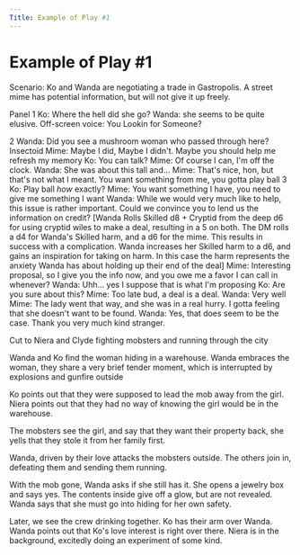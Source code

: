 ```yaml
---
Title: Example of Play #1
---
```


# Example of Play #1

Scenario: Ko and Wanda are negotiating a trade in Gastropolis. A street mime has potential information, but will not give it up freely. 

Panel 1
Ko: Where the hell did she go?
Wanda: she seems to be quite elusive.
Off-screen voice: You Lookin for Someone?

2
Wanda: Did you see a mushroom woman who passed through here?
Insectoid Mime: Maybe I did, Maybe I didn't. Maybe you should help me refresh my memory
Ko: You can talk?
Mime: Of course I can, I'm off the clock. 
Wanda: She was about this tall and...
Mime: That's nice, hon, but that's not what I meant. You want something from me, you gotta play ball
3
Ko: Play ball *how* exactly?
Mime: You want something I have, you need to give me something I want
Wanda: While we would very much like to help, this issue is rather important. Could we convince you to lend us the information on credit?
[Wanda Rolls Skilled d8 + Cryptid from the deep d6 for using cryptid wiles to make a deal, resulting in a 5 on both. The DM rolls a d4 for Wanda's Skilled harm, and a d6 for the mime. This results in success with a complication. Wanda increases her Skilled harm to a d6, and gains an inspiration for taking on harm. In this case the harm represents the anxiety Wanda has about holding up their end of the deal]
Mime: Interesting proposal, so I give you the info now, and you owe me a favor I can call in whenever?
Wanda: Uhh... yes I suppose that is what I'm proposing
Ko: Are you sure about this?
Mime: Too late bud, a deal is a deal.
Wanda: Very well
Mime: The lady went that way, and she was in a real hurry. I gotta feeling that she doesn't want to be found.
Wanda: Yes, that does seem to be the case. Thank you very much kind stranger.

Cut to Niera and Clyde fighting mobsters and running through the city

Wanda and Ko find the woman hiding in a warehouse. Wanda embraces the woman, they share a very brief tender moment, which is interrupted by explosions and gunfire outside

Ko points out that they were supposed to lead the mob away from the girl. Niera points out that they had no way of knowing the girl would be in the warehouse.

The mobsters see the girl, and say that they want their property back, she yells that they stole it from her family first.

Wanda, driven by their love attacks the mobsters outside. The others join in, defeating them and sending them running.

With the mob gone, Wanda asks if she still has it. She opens a jewelry box and says yes. The contents inside give off a glow, but are not revealed. Wanda says that she must go into hiding for her own safety.

Later, we see the crew drinking together. Ko has their arm over Wanda. Wanda points out that Ko's love interest is right over there. Niera is in the background, excitedly doing an experiment of some kind.